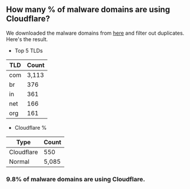 ## How many % of malware domains are using Cloudflare?


We downloaded the malware domains from [here](https://urlhaus.abuse.ch) and filter out duplicates.
Here's the result.


[//]: # (start replacement)


- Top 5 TLDs

| TLD | Count |
| --- | --- |
| com | 3,113 |
| br | 376 |
| in | 361 |
| net | 166 |
| org | 161 |


- Cloudflare %

| Type | Count |
| --- | --- |
| Cloudflare | 550 |
| Normal | 5,085 |


### 9.8% of malware domains are using Cloudflare.